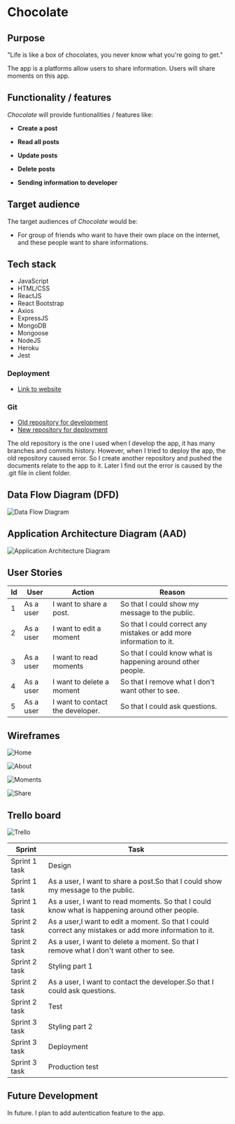 # **Chocolate**

## **Purpose**

"Life is like a box of chocolates, you never know what you're going to get."

The app is a platforms allow users to share information. Users will share moments on this app. 

## **Functionality / features**

*Chocolate* will provide funtionalities / features like:

- **Create a post**

- **Read all posts**

- **Update posts**

- **Delete posts**

- **Sending information to developer**

## **Target audience**

The target audiences of *Chocolate* would be:

- For group of friends who want to have their own place on the internet, and these people want to share informations.

## **Tech stack**

- JavaScript
- HTML/CSS
- ReactJS
- React Bootstrap
- Axios
- ExpressJS
- MongoDB
- Mongoose
- NodeJS
- Heroku
- Jest

### **Deployment**
- [Link to website](https://chocolatemoments.herokuapp.com)

### **Git**
- [Old repository for development](https://github.com/xinyirachel/chocolate-fullstack)
- [New repository for deployment](https://github.com/xinyirachel/chocolate-moments)

The old repository is the one I used when I develop the app, it has many branches and commits history. However, when I tried to deploy the app, the old repository caused error. So I create another repository and pushed the documents relate to the app to it. Later I find out the error is caused by the .git file in client folder.

## **Data Flow Diagram (DFD)**

![Data Flow Diagram](./docs/Data_Flow_Diagram.png)

## **Application Architecture Diagram (AAD)**

![Application Architecture Diagram](./docs/Application_Architecture_Diagram.png)

## **User Stories**

|Id|User|Action|Reason|
|-|-|-|-|
|1|As a user|I want to share a post.|So that I could show my message to the public.|
|2|As a user|I want to edit a moment |So that I could correct any mistakes or add more information to it.|
|3|As a user|I want to read moments |So that I could know what is happening around other people.|
|4|As a user|I want to delete a moment |So that I remove what I don't want other to see.|
|5|As a user|I want to contact the developer.|So that I could ask questions.|

## **Wireframes**

![Home](./docs/Index.png)


![About](./docs/About.png)


![Moments](./docs/Moments.png)


![Share](./docs/Share.png)

## **Trello board**

![Trello](./docs/Trello.png)



|Sprint|Task|
|-|-|
|Sprint 1 task|Design|
|Sprint 1 task|As a user, I want to share a post.So that I could show my message to the public.|
|Sprint 1 task|As a user, I want to read moments. So that I could know what is happening around other people.|
|Sprint 2 task|As a user,I want to edit a moment. So that I could correct any mistakes or add more information to it.|
|Sprint 2 task|As a user, I want to delete a moment. So that I remove what I don't want other to see.|
|Sprint 2 task|Styling part 1|
|Sprint 2 task|As a user, I want to contact the developer.So that I could ask questions.|
|Sprint 2 task|Test|
|Sprint 3 task|Styling part 2|
|Sprint 3 task|Deployment|
|Sprint 3 task|Production test|

## **Future Development**
In future. I plan to add autentication feature to the app.